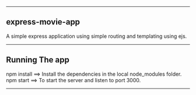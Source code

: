 ___________________________________________________________________________
express-movie-app
------------------
A simple express application using simple routing and templating using ejs.


___________________________________________________________________________
Running The app
-----------------
npm install ==> Install the dependencies in the local node_modules folder.
npm start ==> To start the server and listen to port 3000.
___________________________________________________________________________
